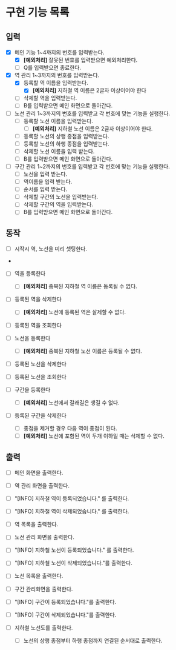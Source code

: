 # 구현 기능 목록

## 입력
- [x] 메인 기능 1~4까지의 번호를 입력받는다.
  - [x] **[예외처리]** 잘못된 번호를 입력받으면 예외처리한다. 
  - [ ] Q를 입력받으면 종료한다.

- [x] 역 관리 1~3까지의 번호를 입력받는다.
  - [x] 등록할 역 이름을 입력받는다. 
    - [x] **[예외처리]** 지하철 역 이름은 2글자 이상이어야 한다
  - [ ] 삭제할 역을 입력받는다. 
  - [ ] B를 입력받으면 메인 화면으로 돌아간다. 

- [ ] 노선 관리 1~3까지의 번호를 입력받고 각 번호에 맞는 기능을 실행한다.
  - [ ] 등록할 노선 이름을 입력받는다.
    - [ ] **[예외처리]** 지하철 노선 이름은 2글자 이상이어야 한다.
  - [ ] 등록할 노선의 상행 종점을 입력받는다.
  - [ ] 등록할 노선의 하행 종점을 입력받는다.
  - [ ] 삭제할 노선 이름을 입력 받는다.
  - [ ] B를 입력받으면 메인 화면으로 돌아간다.

- [ ] 구간 관리 1~2까지의 번호를 입력받고 각 번호에 맞는 기능을 실행한다.
  - [ ] 노선을 입력 받는다.
  - [ ] 역이름을 입력 받는다.
  - [ ] 순서를 입력 받는다.
  - [ ] 삭제할 구간의 노선을 입력받는다.
  - [ ] 삭제할 구간의 역을 입력받는다.
  - [ ] B를 입력받으면 메인 화면으로 돌아간다.

## 동작
- [ ] 시작시 역, 노선을 미리 셋팅한다.
- 
- [ ] 역을 등록한다
  - [ ] **[예외처리]** 중복된 지하철 역 이름은 동록될 수 없다.
- [ ] 등록된 역을 삭제한다
  - [ ] **[예외처리]** 노선에 등록된 역은 살제할 수 없다.
- [ ] 등록된 역을 조회한다

- [ ] 노선을 등록한다
  - [ ] **[예외처리]** 중복된 지하철 노선 이름은 등록될 수 없다.
- [ ] 등록된 노선을 삭제한다
- [ ] 등록된 노선을 조회한다

- [ ] 구간을 등록한다
  - [ ] **[예외처리]** 노선에서 갈래길은 생길 수 없다.
- [ ] 등록된 구간을 삭제한다
  - [ ] 종점을 제거할 경우 다음 역이 종점이 된다.
  - [ ] **[예외처리]** 노선에 포함된 역이 두개 이하일 때는 삭제할 수 없다.

## 출력
- [ ] 메인 화면을 출력한다.

- [ ] 역 관리 화면을 출력한다.
- [ ] "[INFO] 지하철 역이 등록되었습니다." 를 출력한다.
- [ ] "[INFO] 지하철 역이 삭제되었습니다." 를 출력한다.
- [ ] 역 목록을 출력한다.

- [ ] 노선 관리 화면을 출력한다.
- [ ] "[INFO] 지하철 노선이 등록되었습니다." 를 출력한다.
- [ ] "[INFO] 지하철 노선이 삭제되었습니다."를 출력한다.
- [ ] 노선 목록을 출력한다.

- [ ] 구간 관리화면을 출력한다.
- [ ] "[INFO] 구간이 등록되었습니다."를 출력한다.
- [ ] "[INFO] 구간이 삭제되었습니다."를 출력한다.

- [ ] 지하철 노선도를 출력한다.
  - [ ] 노선의 상행 종점부터 하행 종점까지 연결된 순서대로 출력한다.
